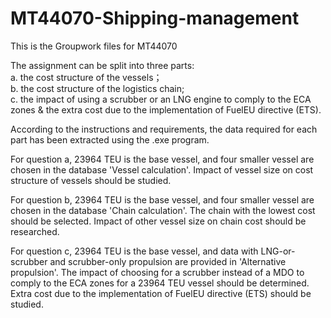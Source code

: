 # MT44070-Shipping-management
This is the Groupwork files for MT44070

The assignment can be split into three parts:  
a. the cost structure of the vessels；  
b. the cost structure of the logistics chain;  
c. the impact of using a scrubber or an LNG engine to comply to the ECA zones & the extra cost due to the implementation of FuelEU directive (ETS).

According to the instructions and requirements, the data required for each part has been extracted using the .exe program.

For question a, 23964 TEU is the base vessel, and four smaller vessel are chosen in the database 'Vessel calculation'. Impact of vessel size on cost structure of vessels should be studied.

For question b, 23964 TEU is the base vessel, and four smaller vessel are chosen in the database 'Chain calculation'. The chain with the lowest cost should be selected. Impact of other vessel size on chain cost should be researched.

For question c, 23964 TEU is the base vessel, and data with LNG-or-scrubber and scrubber-only propulsion are provided in 'Alternative propulsion'. The impact of choosing for a scrubber instead of a MDO to comply to the ECA zones for a 23964 TEU vessel should be determined. Extra cost due to the implementation of FuelEU directive (ETS) should be studied.
